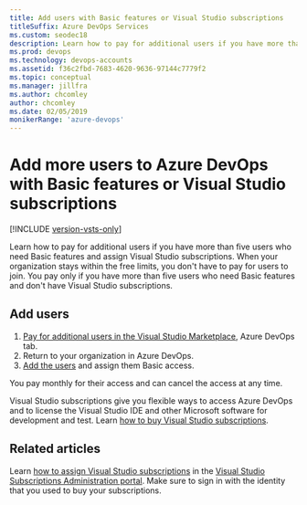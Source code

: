 ```yaml
---
title: Add users with Basic features or Visual Studio subscriptions
titleSuffix: Azure DevOps Services
ms.custom: seodec18
description: Learn how to pay for additional users if you have more than five users who need Basic features and assign VS subscriptions
ms.prod: devops
ms.technology: devops-accounts
ms.assetid: f36c2fbd-7683-4620-9636-97144c7779f2
ms.topic: conceptual
ms.manager: jillfra
ms.author: chcomley
author: chcomley
ms.date: 02/05/2019
monikerRange: 'azure-devops'
---
```

# Add more users to Azure DevOps with Basic features or Visual Studio subscriptions

[!INCLUDE [version-vsts-only](../../_shared/version-vsts-only.md)]

Learn how to pay for additional users if you have more than five users who need Basic features and assign Visual Studio subscriptions. When your organization stays within the free limits, you don't have to pay for users to join. You pay only if you have more than five users who need Basic features and don't have Visual Studio subscriptions.

## Add users

1. [Pay for additional users in the Visual Studio Marketplace](../billing/buy-basic-access-add-users.md), Azure DevOps tab.
2. Return to your organization in Azure DevOps.
3. [Add the users](add-organization-users.md) and assign them Basic access.

You pay monthly for their access and can cancel the access at any time.

Visual Studio subscriptions give you flexible ways to access Azure DevOps and to license the Visual Studio IDE and other Microsoft software for development and test. Learn [how to buy Visual Studio subscriptions](/visualstudio/subscriptions/vscloud-overview).

## Related articles

Learn [how to assign Visual Studio subscriptions](/visualstudio/subscriptions/assign-license) in the [Visual Studio Subscriptions Administration portal](https://manage.visualstudio.com/_apis/Home/redirect?RedirectSource=Commerce). Make sure to sign in with the identity that you used to buy your subscriptions.
